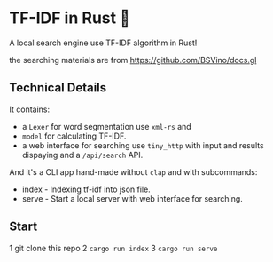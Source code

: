 # TF-IDF in Rust 🦀

A local search engine use TF-IDF algorithm in Rust!

the searching materials are from <https://github.com/BSVino/docs.gl>

## Technical Details

It contains:

- a `Lexer` for word segmentation use `xml-rs` and
- `model` for calculating TF-IDF.
- a web interface for searching use `tiny_http` with input and results dispaying and a `/api/search` API.

And it's a CLI app hand-made without `clap` and with subcommands:

- index - Indexing tf-idf into json file.
- serve - Start a local server with web interface for searching.

## Start

1 git clone this repo
2 `cargo run index`
3 `cargo run serve`
